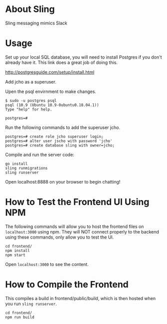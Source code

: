 # About Sling
Sling messaging mimics Slack

# Usage
Set up your local SQL database, you will need to install Postgres if you don't already have it. This link does a great job of doing this.

http://postgresguide.com/setup/install.html
 
Add jcho as a superuser.

Upen the psql envirnment to make changes.
```shell
$ sudo -u postgres psql
psql (10.9 (Ubuntu 10.9-0ubuntu0.18.04.1))
Type "help" for help.

postgres=#
 ```
Run the following commands to add the superuser jcho.
```shell
postgres=# create role jcho superuser login;
postgres=# alter user jscho with password 'jcho'
postgres=# create database sling with owner=jcho; 
```

Compile and run the server code:
```shell
go install
sling runmigrations
sling runserver
```
Open localhost:8888 on your browser to begin chatting!

# How to Test the Frontend UI Using NPM

The following commands will allow you to host the frontend files on `localhost:3000` using npm. They will NOT connect properly to the backend using these commands, only allow you to test the UI.

```unix
cd frontend/
npm install
npm start
```
Open `localhost:3000` to see the content.

# How to Compile the Frontend 

This compiles a build in frontend/public/build, which is then hosted when you run ``sling runserver``.

```unix
cd frontend/
npm run build
```
